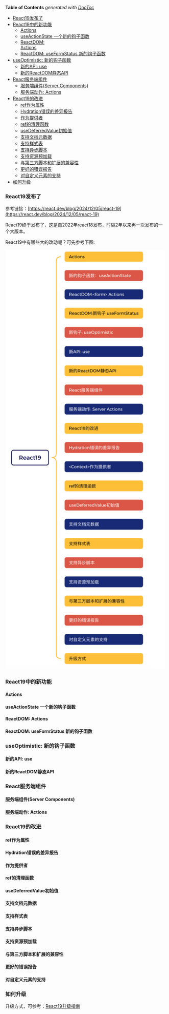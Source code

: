 <!-- START doctoc generated TOC please keep comment here to allow auto update -->
<!-- DON'T EDIT THIS SECTION, INSTEAD RE-RUN doctoc TO UPDATE -->
**Table of Contents**  *generated with [DocToc](https://github.com/thlorenz/doctoc)*

- [React19发布了](#react19%E5%8F%91%E5%B8%83%E4%BA%86)
- [React19中的新功能](#react19%E4%B8%AD%E7%9A%84%E6%96%B0%E5%8A%9F%E8%83%BD)
  - [Actions](#actions)
  - [useActionState 一个新的钩子函数](#useactionstate-%E4%B8%80%E4%B8%AA%E6%96%B0%E7%9A%84%E9%92%A9%E5%AD%90%E5%87%BD%E6%95%B0)
  - [ReactDOM: <form>Actions](#reactdom-formactions)
  - [ReactDOM: useFormStatus 新的钩子函数](#reactdom-useformstatus-%E6%96%B0%E7%9A%84%E9%92%A9%E5%AD%90%E5%87%BD%E6%95%B0)
- [useOptimistic: 新的钩子函数](#useoptimistic-%E6%96%B0%E7%9A%84%E9%92%A9%E5%AD%90%E5%87%BD%E6%95%B0)
  - [新的API: use](#%E6%96%B0%E7%9A%84api-use)
  - [新的ReactDOM静态API](#%E6%96%B0%E7%9A%84reactdom%E9%9D%99%E6%80%81api)
- [React服务端组件](#react%E6%9C%8D%E5%8A%A1%E7%AB%AF%E7%BB%84%E4%BB%B6)
  - [服务端组件(Server Components)](#%E6%9C%8D%E5%8A%A1%E7%AB%AF%E7%BB%84%E4%BB%B6server-components)
  - [服务端动作: Actions](#%E6%9C%8D%E5%8A%A1%E7%AB%AF%E5%8A%A8%E4%BD%9C-actions)
- [React19的改进](#react19%E7%9A%84%E6%94%B9%E8%BF%9B)
  - [ref作为属性](#ref%E4%BD%9C%E4%B8%BA%E5%B1%9E%E6%80%A7)
  - [Hydration错误的差异报告](#hydration%E9%94%99%E8%AF%AF%E7%9A%84%E5%B7%AE%E5%BC%82%E6%8A%A5%E5%91%8A)
  - [<Context>作为提供者](#context%E4%BD%9C%E4%B8%BA%E6%8F%90%E4%BE%9B%E8%80%85)
  - [ref的清理函数](#ref%E7%9A%84%E6%B8%85%E7%90%86%E5%87%BD%E6%95%B0)
  - [useDeferredValue初始值](#usedeferredvalue%E5%88%9D%E5%A7%8B%E5%80%BC)
  - [支持文档元数据](#%E6%94%AF%E6%8C%81%E6%96%87%E6%A1%A3%E5%85%83%E6%95%B0%E6%8D%AE)
  - [支持样式表](#%E6%94%AF%E6%8C%81%E6%A0%B7%E5%BC%8F%E8%A1%A8)
  - [支持异步脚本](#%E6%94%AF%E6%8C%81%E5%BC%82%E6%AD%A5%E8%84%9A%E6%9C%AC)
  - [支持资源预加载](#%E6%94%AF%E6%8C%81%E8%B5%84%E6%BA%90%E9%A2%84%E5%8A%A0%E8%BD%BD)
  - [与第三方脚本和扩展的兼容性](#%E4%B8%8E%E7%AC%AC%E4%B8%89%E6%96%B9%E8%84%9A%E6%9C%AC%E5%92%8C%E6%89%A9%E5%B1%95%E7%9A%84%E5%85%BC%E5%AE%B9%E6%80%A7)
  - [更好的错误报告](#%E6%9B%B4%E5%A5%BD%E7%9A%84%E9%94%99%E8%AF%AF%E6%8A%A5%E5%91%8A)
  - [对自定义元素的支持](#%E5%AF%B9%E8%87%AA%E5%AE%9A%E4%B9%89%E5%85%83%E7%B4%A0%E7%9A%84%E6%94%AF%E6%8C%81)
- [如何升级](#%E5%A6%82%E4%BD%95%E5%8D%87%E7%BA%A7)

<!-- END doctoc generated TOC please keep comment here to allow auto update -->

### React19发布了

参考链接：[https://react.dev/blog/2024/12/05/react-19](https://react.dev/blog/2024/12/05/react-19)

React19终于发布了，这是自2022年react18发布，时隔2年以来再一次发布的一个大版本。

React19中有哪些大的改动呢？可先参考下图:

<img src="./images/i71.png" width="500" />

### React19中的新功能



#### Actions

#### useActionState 一个新的钩子函数

#### ReactDOM: <form>Actions

#### ReactDOM: useFormStatus 新的钩子函数

### useOptimistic: 新的钩子函数

#### 新的API: use

#### 新的ReactDOM静态API

### React服务端组件

#### 服务端组件(Server Components) 

#### 服务端动作: Actions

### React19的改进

#### ref作为属性

#### Hydration错误的差异报告

#### <Context>作为提供者

#### ref的清理函数

#### useDeferredValue初始值

#### 支持文档元数据

#### 支持样式表

#### 支持异步脚本

#### 支持资源预加载

#### 与第三方脚本和扩展的兼容性

#### 更好的错误报告

#### 对自定义元素的支持

### 如何升级

升级方式，可参考：[React19升级指南](https://react.dev/blog/2024/04/25/react-19-upgrade-guide)